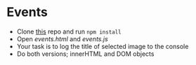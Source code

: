 # Events

  * Clone [this](https://github.com/ilkkamtk/events.git) repo and run `npm install`
  * Open _events.html_ and _events.js_
  * Your task is to log the title of selected image to the console
  * Do both versions; innerHTML and DOM objects

